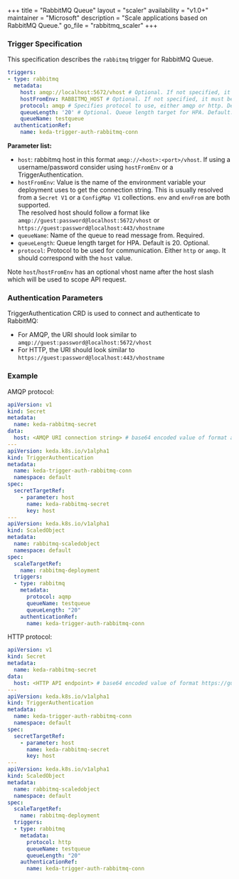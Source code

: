 +++
title = "RabbitMQ Queue"
layout = "scaler"
availability = "v1.0+"
maintainer = "Microsoft"
description = "Scale applications based on RabbitMQ Queue."
go_file = "rabbitmq_scaler"
+++

### Trigger Specification

This specification describes the `rabbitmq` trigger for RabbitMQ Queue.

```yaml
triggers:
- type: rabbitmq
  metadata:
    host: amqp://localhost:5672/vhost # Optional. If not specified, it must be done by using TriggerAuthentication.
    hostFromEnv: RABBITMQ_HOST # Optional. If not specified, it must be done by using TriggerAuthentication.
    protocol: amqp # Specifies protocol to use, either amqp or http. Default value is amqp.
    queueLength: '20' # Optional. Queue length target for HPA. Default: 20 messages
    queueName: testqueue
  authenticationRef:
    name: keda-trigger-auth-rabbitmq-conn
```

**Parameter list:**

- `host`: rabbitmq host in this format `amqp://<host>:<port>/vhost`. If using a username/password consider using `hostFromEnv` or a TriggerAuthentication. 
- `hostFromEnv`: Value is the name of the environment variable your deployment uses to get the connection string. 
    This is usually resolved from a `Secret V1` or a `ConfigMap V1` collections. `env` and `envFrom` are both supported.  
    The resolved host should follow a format like `amqp://guest:password@localhost:5672/vhost` or 
    `https://guest:password@localhost:443/vhostname`
- `queueName`: Name of the queue to read message from. Required.
- `queueLength`: Queue length target for HPA. Default is 20. Optional.
- `protocol`: Protocol to be used for communication. Either `http` or `amqp`. It should correspond with the `host` value. 

Note `host`/`hostFromEnv` has an optional vhost name after the host slash which will be used to scope API request.

### Authentication Parameters

TriggerAuthentication CRD is used to connect and authenticate to RabbitMQ:

- For AMQP, the URI should look similar to `amqp://guest:password@localhost:5672/vhost`
- For HTTP, the URI should look similar to `https://guest:password@localhost:443/vhostname`

### Example

AMQP protocol:

```yaml
apiVersion: v1
kind: Secret
metadata:
  name: keda-rabbitmq-secret
data:
  host: <AMQP URI connection string> # base64 encoded value of format amqp://guest:password@localhost:5672/vhost
---
apiVersion: keda.k8s.io/v1alpha1
kind: TriggerAuthentication
metadata:
  name: keda-trigger-auth-rabbitmq-conn
  namespace: default
spec:
  secretTargetRef:
    - parameter: host
      name: keda-rabbitmq-secret
      key: host
---
apiVersion: keda.k8s.io/v1alpha1
kind: ScaledObject
metadata:
  name: rabbitmq-scaledobject
  namespace: default
spec:
  scaleTargetRef:
    name: rabbitmq-deployment
  triggers:
  - type: rabbitmq
    metadata:
      protocol: aqmp
      queueName: testqueue
      queueLength: "20"
    authenticationRef:
      name: keda-trigger-auth-rabbitmq-conn
```

HTTP protocol:

```yaml
apiVersion: v1
kind: Secret
metadata:
  name: keda-rabbitmq-secret
data:
  host: <HTTP API endpoint> # base64 encoded value of format https://guest:password@localhost:443/vhostname
---
apiVersion: keda.k8s.io/v1alpha1
kind: TriggerAuthentication
metadata:
  name: keda-trigger-auth-rabbitmq-conn
  namespace: default
spec:
  secretTargetRef:
    - parameter: host
      name: keda-rabbitmq-secret
      key: host
---
apiVersion: keda.k8s.io/v1alpha1
kind: ScaledObject
metadata:
  name: rabbitmq-scaledobject
  namespace: default
spec:
  scaleTargetRef:
    name: rabbitmq-deployment
  triggers:
  - type: rabbitmq
    metadata:
      protocol: http
      queueName: testqueue
      queueLength: "20"
    authenticationRef:
      name: keda-trigger-auth-rabbitmq-conn
```
